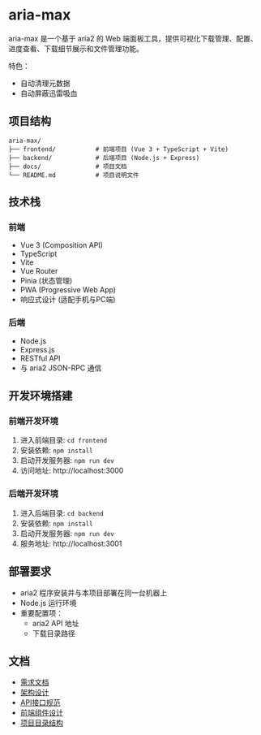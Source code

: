# aria-max

aria-max 是一个基于 aria2 的 Web 端面板工具，提供可视化下载管理、配置、进度查看、下载细节展示和文件管理功能。

特色：
- 自动清理元数据
- 自动屏蔽迅雷吸血

## 项目结构

```
aria-max/
├── frontend/           # 前端项目 (Vue 3 + TypeScript + Vite)
├── backend/            # 后端项目 (Node.js + Express)
├── docs/               # 项目文档
└── README.md           # 项目说明文件
```

## 技术栈

### 前端
- Vue 3 (Composition API)
- TypeScript
- Vite
- Vue Router
- Pinia (状态管理)
- PWA (Progressive Web App)
- 响应式设计 (适配手机与PC端)

### 后端
- Node.js
- Express.js
- RESTful API
- 与 aria2 JSON-RPC 通信

## 开发环境搭建

### 前端开发环境
1. 进入前端目录: `cd frontend`
2. 安装依赖: `npm install`
3. 启动开发服务器: `npm run dev`
4. 访问地址: http://localhost:3000

### 后端开发环境
1. 进入后端目录: `cd backend`
2. 安装依赖: `npm install`
3. 启动开发服务器: `npm run dev`
4. 服务地址: http://localhost:3001

## 部署要求

- aria2 程序安装并与本项目部署在同一台机器上
- Node.js 运行环境
- 重要配置项：
  - aria2 API 地址
  - 下载目录路径

## 文档

- [需求文档](docs/REQUIREMENTS.md)
- [架构设计](docs/ARCHITECTURE.md)
- [API接口规范](docs/API_SPEC.md)
- [前端组件设计](docs/FRONTEND_COMPONENTS.md)
- [项目目录结构](docs/PROJECT_STRUCTURE.md)
